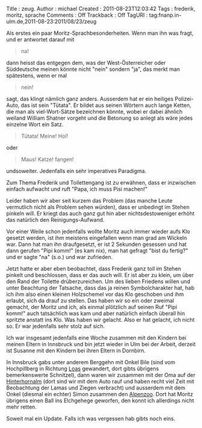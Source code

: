 Title     : zeug.
Author    : michael
Created   : 2011-08-23T12:03:42
Tags      : frederik, moritz, sprache
Comments  : Off
Trackback : Off
TagURI    : tag:fnanp.in-ulm.de,2011-08-23:2011/08/23/zeug

Als erstes ein paar Moritz-Sprachbesonderheiten. Wenn man ihn was fragt, und
er antwortet darauf mit

> na!

dann heisst das entgegen dem, was der West-Österreicher oder Süddeutsche
meinen könnte nicht "nein" sondern "ja", das merkt man spätestens, wenn er mal

> nein!

sagt, das klingt nämlich ganz anders. Ausserdem hat er ein heiliges
Polizei-Auto, das ist sein "Tütata". Er bildet aus seinen Wörtern auch lange
Ketten, die man als viel-Wort-Sätze bezeichnen könnte, wobei er dabei ähnlich
weiland William Shatner vorgeht und die Betonung so anlegt als wäre jedes
einzelne Wort ein Satz.

> Tütata! Meine! Hol!

oder

> Maus! Katze! fangen!

undsoweiter. Jedenfalls ein sehr imperatives Paradigma.

Zum Thema Frederik und Toilettengang ist zu erwähnen, dass er inzwischen
einfach aufwacht und ruft "Papa, ich muss Pisi machen!"

Leider haben wir aber seit kurzem das Problem (das manche Leute vermutlich
nicht als Problem sehen würden), dass er unbedingt im Stehen pinkeln will. Er
kriegt das auch ganz gut hin aber nichtsdestoweniger erhöht das natürlich den
Reinigungs-Aufwand.

Vor einer Weile schon jedenfalls wollte Moritz auch immer wieder aufs Klo
gesetzt werden, ist ihm meistens eingefallen wenn man grad am Wickeln war.
Dann hat man ihn draufgesetzt, er ist 2 Sekunden gesessen und hat dann gerufen
"Pipi komm!" (es kam nix), man hat gefragt "bist du fertig?" und er sagte "na"
(s.o.) und war zufrieden.

Jetzt hatte er aber eben beobachtet, dass Frederik ganz toll im Stehen pinkelt
und beschlossen, dass er das auch will. Er ist aber zu klein, um über den Rand
der Toilette drüberzureichen. Um des lieben Friedens willen und unter
Beachtung der Tatsache, dass das ja reinen Symbolcharakter hat, hab ich ihm
also einen kleinen Holzschemel vor das Klo geschoben und ihm erlaubt, sich da
drauf zu stellen. Das haben wir so ein oder zweimal gemacht, der Moritz und
ich, als einmal plötzlich auf seinen Ruf "Pipi komm!" auch tatsächlich was kam
und aber natürlich einfach überall hin spritzte anstatt ins Klo. Was haben wir
gelacht. Also er hat gelacht, ich nicht so. Er war jedenfalls sehr stolz auf
sich.

Ich war insgesamt jedenfalls eine Woche zusammen mit den Kindern bei meinen
Eltern in Innsbruck und bin jetzt wieder in Ulm bei der Arbeit, derzeit ist
Susanne mit den Kindern bei ihren Eltern in Dornbirn.

In Innsbruck gabs unter anderem Berggehn mit Onkel Bile (sind vom Hochpillberg
in Richtung [Loas](http://www.loas.at) gewandert, dort gibts übrigens
bemerkenswerte Schnitzel), dann waren wir zusammen mit der Oma auf der
[Hinterhornalm](http://de.wikipedia.org/wiki/Hinterhornalm) (dort sind wir
mit dem Auto rauf und haben recht viel Zeit mit Beobachtung der Lamas und
Ziegen verbracht) und ausserdem mit dem Onkel (diesmal ein echter) Simon
zusammen den [Alpenzoo](http://www.alpenzoo.at/). Dort hat Moritz übrigens
einen Ball ins Elchgehege geworfen, den konnt ich allerdings nicht mehr
retten.

Soweit mal ein Update. Falls ich was vergessen hab gibts noch eins.
